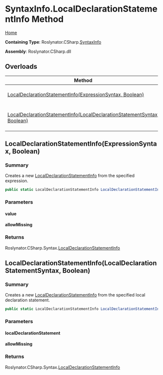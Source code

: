 <a name="_top"></a>

# SyntaxInfo\.LocalDeclarationStatementInfo Method

[Home](../../../../README.md#_top)

**Containing Type**: Roslynator\.CSharp\.[SyntaxInfo](../README.md#_top)

**Assembly**: Roslynator\.CSharp\.dll

## Overloads

| Method | Summary |
| ------ | ------- |
| [LocalDeclarationStatementInfo(ExpressionSyntax, Boolean)](#Roslynator_CSharp_SyntaxInfo_LocalDeclarationStatementInfo_Microsoft_CodeAnalysis_CSharp_Syntax_ExpressionSyntax_System_Boolean_) | Creates a new [LocalDeclarationStatementInfo](../../Syntax/LocalDeclarationStatementInfo/README.md#_top) from the specified expression\. |
| [LocalDeclarationStatementInfo(LocalDeclarationStatementSyntax, Boolean)](#Roslynator_CSharp_SyntaxInfo_LocalDeclarationStatementInfo_Microsoft_CodeAnalysis_CSharp_Syntax_LocalDeclarationStatementSyntax_System_Boolean_) | Creates a new [LocalDeclarationStatementInfo](../../Syntax/LocalDeclarationStatementInfo/README.md#_top) from the specified local declaration statement\. |

## LocalDeclarationStatementInfo\(ExpressionSyntax, Boolean\) <a name="Roslynator_CSharp_SyntaxInfo_LocalDeclarationStatementInfo_Microsoft_CodeAnalysis_CSharp_Syntax_ExpressionSyntax_System_Boolean_"></a>

### Summary

Creates a new [LocalDeclarationStatementInfo](../../Syntax/LocalDeclarationStatementInfo/README.md#_top) from the specified expression\.

```csharp
public static LocalDeclarationStatementInfo LocalDeclarationStatementInfo(ExpressionSyntax value, bool allowMissing = false)
```

### Parameters

#### value

#### allowMissing

### Returns

Roslynator\.CSharp\.Syntax\.[LocalDeclarationStatementInfo](../../Syntax/LocalDeclarationStatementInfo/README.md#_top)

## LocalDeclarationStatementInfo\(LocalDeclarationStatementSyntax, Boolean\) <a name="Roslynator_CSharp_SyntaxInfo_LocalDeclarationStatementInfo_Microsoft_CodeAnalysis_CSharp_Syntax_LocalDeclarationStatementSyntax_System_Boolean_"></a>

### Summary

Creates a new [LocalDeclarationStatementInfo](../../Syntax/LocalDeclarationStatementInfo/README.md#_top) from the specified local declaration statement\.

```csharp
public static LocalDeclarationStatementInfo LocalDeclarationStatementInfo(LocalDeclarationStatementSyntax localDeclarationStatement, bool allowMissing = false)
```

### Parameters

#### localDeclarationStatement

#### allowMissing

### Returns

Roslynator\.CSharp\.Syntax\.[LocalDeclarationStatementInfo](../../Syntax/LocalDeclarationStatementInfo/README.md#_top)

